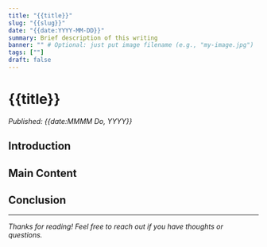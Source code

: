 ```yaml
---
title: "{{title}}"
slug: "{{slug}}"
date: "{{date:YYYY-MM-DD}}"
summary: Brief description of this writing
banner: "" # Optional: just put image filename (e.g., "my-image.jpg")
tags: [""] 
draft: false
---
```


# {{title}}

*Published: {{date:MMMM Do, YYYY}}*

## Introduction

## Main Content

## Conclusion

---

*Thanks for reading! Feel free to reach out if you have thoughts or questions.* 